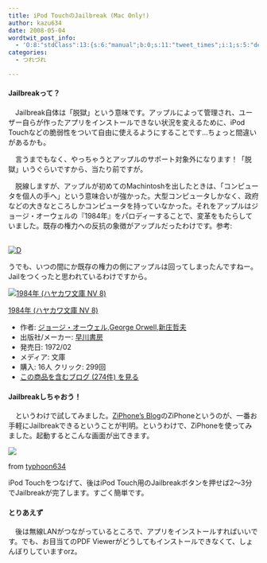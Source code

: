 ```yaml
---
title: iPod TouchのJailbreak (Mac Only!)
author: kazu634
date: 2008-05-04
wordtwit_post_info:
  - 'O:8:"stdClass":13:{s:6:"manual";b:0;s:11:"tweet_times";i:1;s:5:"delay";i:0;s:7:"enabled";i:1;s:10:"separation";s:2:"60";s:7:"version";s:3:"3.7";s:14:"tweet_template";b:0;s:6:"status";i:2;s:6:"result";a:0:{}s:13:"tweet_counter";i:2;s:13:"tweet_log_ids";a:1:{i:0;i:3975;}s:9:"hash_tags";a:0:{}s:8:"accounts";a:1:{i:0;s:7:"kazu634";}}'
categories:
  - つれづれ

---
```

<div class="section">
<h4>
    Jailbreakって？
</h4>
  
<p>
    　Jailbreak自体は「脱獄」という意味です。アップルによって管理され、ユーザー自らが作ったアプリをインストールできない状況を変えるために、iPod Touchなどの脆弱性をついて自由に使えるようにすることです…ちょっと間違いがあるかも。
</p>
  
<p>
    　言うまでもなく、やっちゃうとアップルのサポート対象外になります！「脱獄」いうぐらいですから、当たり前ですが。
</p>
  
<p>
    　脱線しますが、アップルが初めてのMachintoshを出したときは、「コンピュータを個人の手へ」という意味合いが強かった。大型コンピュータしかなく、政府などの大きなところしかコンピュータを持っていなかった。それをアップルはジョージ・オーウェルの『1984年』をパロディーすることで、変革をもたらしていました。既存の権力への反抗の象徴がアップルだったわけです。参考:
</p>
  
<p>
<center>
</center>
</p>
  
<p>
<br /> <a href="http://d.hatena.ne.jp/video/youtube/Zew1bb5Sxk4" onclick="__gaTracker('send', 'event', 'outbound-article', 'http://d.hatena.ne.jp/video/youtube/Zew1bb5Sxk4', '');" alt="この動画を含む日記"><img src="http://d.hatena.ne.jp/images/d_entry.gif" alt="D" border="0" style="vertical-align: bottom;" title="この動画を含む日記" /></a>
</p></p> 
  
<p>
    うでも、いつの間にか既存の権力の側にアップルは回ってしまったんですねー。Jailをつくったと思われているわけですから。
</p>
  
<div class="hatena-asin-detail">
<a href="http://www.amazon.co.jp/dp/4150400083/?tag=hatena_st1-22&ascsubtag=d-7ibv" onclick="__gaTracker('send', 'event', 'outbound-article', 'http://www.amazon.co.jp/dp/4150400083/?tag=hatena_st1-22&ascsubtag=d-7ibv', '');"><img src="https://images-na.ssl-images-amazon.com/images/I/51SG02MCW0L._SL160_.jpg" class="hatena-asin-detail-image" alt="1984年 (ハヤカワ文庫 NV 8)" title="1984年 (ハヤカワ文庫 NV 8)" /></a></p> 
    
<div class="hatena-asin-detail-info">
<p class="hatena-asin-detail-title">
<a href="http://www.amazon.co.jp/dp/4150400083/?tag=hatena_st1-22&ascsubtag=d-7ibv" onclick="__gaTracker('send', 'event', 'outbound-article', 'http://www.amazon.co.jp/dp/4150400083/?tag=hatena_st1-22&ascsubtag=d-7ibv', '1984年 (ハヤカワ文庫 NV 8)');">1984年 (ハヤカワ文庫 NV 8)</a>
</p>
      
<ul>
<li>
<span class="hatena-asin-detail-label">作者:</span> <a href="http://d.hatena.ne.jp/keyword/%A5%B8%A5%E7%A1%BC%A5%B8%A1%A6%A5%AA%A1%BC%A5%A6%A5%A7%A5%EB" onclick="__gaTracker('send', 'event', 'outbound-article', 'http://d.hatena.ne.jp/keyword/%A5%B8%A5%E7%A1%BC%A5%B8%A1%A6%A5%AA%A1%BC%A5%A6%A5%A7%A5%EB', 'ジョージ・オーウェル');" class="keyword">ジョージ・オーウェル</a>,<a href="http://d.hatena.ne.jp/keyword/George%20Orwell" onclick="__gaTracker('send', 'event', 'outbound-article', 'http://d.hatena.ne.jp/keyword/George%20Orwell', 'George Orwell');" class="keyword">George Orwell</a>,<a href="http://d.hatena.ne.jp/keyword/%BF%B7%BE%B1%C5%AF%C9%D7" onclick="__gaTracker('send', 'event', 'outbound-article', 'http://d.hatena.ne.jp/keyword/%BF%B7%BE%B1%C5%AF%C9%D7', '新庄哲夫');" class="keyword">新庄哲夫</a>
</li>
<li>
<span class="hatena-asin-detail-label">出版社/メーカー:</span> <a href="http://d.hatena.ne.jp/keyword/%C1%E1%C0%EE%BD%F1%CB%BC" onclick="__gaTracker('send', 'event', 'outbound-article', 'http://d.hatena.ne.jp/keyword/%C1%E1%C0%EE%BD%F1%CB%BC', '早川書房');" class="keyword">早川書房</a>
</li>
<li>
<span class="hatena-asin-detail-label">発売日:</span> 1972/02
</li>
<li>
<span class="hatena-asin-detail-label">メディア:</span> 文庫
</li>
<li>
<span class="hatena-asin-detail-label">購入</span>: 16人 <span class="hatena-asin-detail-label">クリック</span>: 299回
</li>
<li>
<a href="http://d.hatena.ne.jp/asin/4150400083" onclick="__gaTracker('send', 'event', 'outbound-article', 'http://d.hatena.ne.jp/asin/4150400083', 'この商品を含むブログ (274件) を見る');" target="_blank">この商品を含むブログ (274件) を見る</a>
</li>
</ul>
</div>
    
<div class="hatena-asin-detail-foot">
</div>
</div>
  
<h4>
    Jailbreakしちゃおう！
</h4>
  
<p>
    　というわけで試してみました。<a href="http://www.ziphone.org/" onclick="__gaTracker('send', 'event', 'outbound-article', 'http://www.ziphone.org/', 'ZiPhone’s Blog');" target="_blank">ZiPhone’s Blog</a>のZiPhoneというのが、一番お手軽にJailbreakできるということが判明。というわけで、ZiPhoneを使ってみました。起動するとこんな画面が出てきます。
</p>
  
<p>
<center>
</center>
</p>
  
<p>
<a href="http://flickr.com/photos/7190707@N05/2462586693/" onclick="__gaTracker('send', 'event', 'outbound-article', 'http://flickr.com/photos/7190707@N05/2462586693/', '');" title="ziPhone"><img src="http://farm4.static.flickr.com/3122/2462586693_8c1f788975_m.jpg" /></a>
</p>
  
<p>
    from <a href="http://flickr.com/people/7190707@N05/" onclick="__gaTracker('send', 'event', 'outbound-article', 'http://flickr.com/people/7190707@N05/', 'typhoon634');">typhoon634</a>
</p></p> 
  
<p>
    iPod Touchをつなげて、後はiPod Touch用のJailbreakボタンを押せば2～3分でJailbreakが完了します。すごく簡単です。
</p>
  
<h4>
    とりあえず
</h4>
  
<p>
    　後は無線LANがつながっているところで、アプリをインストールすればいいです。でも、お目当てのPDF Viewerがどうしてもインストールできなくて、しょんぼりしていますorz。
</p>
</div>
